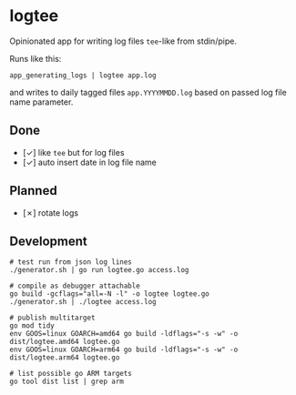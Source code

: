 # logtee
Opinionated app for writing log files `tee`-like from stdin/pipe.

Runs like this:

```shell
app_generating_logs | logtee app.log
```

and writes to daily tagged files `app.YYYYMMDD.log` based on passed log file name parameter.

## Done

- [&check;] like `tee` but for log files
- [&check;] auto insert date in log file name

## Planned

- [&cross;] rotate logs

## Development

```shell
# test run from json log lines
./generator.sh | go run logtee.go access.log

# compile as debugger attachable
go build -gcflags="all=-N -l" -o logtee logtee.go
./generator.sh | ./logtee access.log

# publish multitarget
go mod tidy
env GOOS=linux GOARCH=amd64 go build -ldflags="-s -w" -o dist/logtee.amd64 logtee.go
env GOOS=linux GOARCH=arm64 go build -ldflags="-s -w" -o dist/logtee.arm64 logtee.go

# list possible go ARM targets
go tool dist list | grep arm 
```